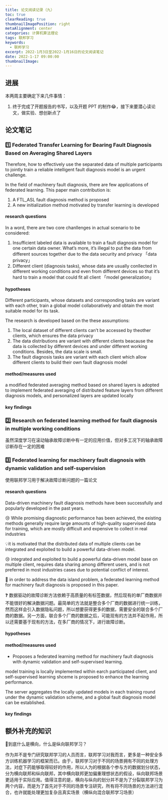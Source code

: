 ```yaml
---
title: 论文阅读记录（九）
toc: true
clearReading: true
thumbnailImagePosition: right
metaAlignment: center
categories: 计算机算法理论
tags: 联邦学习
keywords:
  - 联邦学习
excerpt: 2022-1月3日至2022-1月16日的论文阅读笔记
date: 2022-1-17 09:00:00
thumbnailImage:
---
```

<!-- toc -->

## 进展

本两周主要确定下来几件事情：

1. 终于完成了开题报告的书写，以及开题 PPT 的制作:joy:，接下来要潜心读论文，做实验、想创新点了

## 论文笔记

### :one: Federated Transfer Learning for Bearing Fault Diagnosis Based on Averaging Shared Layers

Therefore, how to effectively use the separated data of multiple participants to jointly train a reliable intelligent fault diagnosis model is an urgent challenge.

In the field of machinery fault diagnosis, there are few applications of federated learning. This paper main contribution is:

1) A FTL_ASL fault diagnosis method is proposed
2) A new initialization method motivated by transfer learning is developed

#### research questions

In a word, there are two core chanllenges in actual scenario to be considered:

1. Insufficient labeled data is available to train a fault diagnosis model for one certain data owner. What’s more, it’s illegal to put the data from different sources together due to the data security and privacy 「data privacy」
2. Different client (diagnosis tasks), whose data are usually conllected in different working conditions and even from different devices so that it’s hard to train a model that could fit all client 「model generalization」

#### hypotheses

Different participants, whose datasets and corresponding tasks are variant with each other, train a global model collaboratively and obtain the most suitable model for its task.

The research is developed based on the these assumptions:

1. The local dataset of different clients can’t be accessed by theother clients, which ensures the data privacy
2. The data distributions are variant with different clients beacause the data is collected by different devices and under  different working conditions. Besides, the data scale is small.
3. The fault diagnosis tasks are variant with each client which allow different clients to build their own fault diagnosis model

#### method/measures used

a modified federated averaging method based on shared layers is adopted to implement federated averaging of distributed feature layers from different diagnosis models, and personalized layers are updated locally

#### key findings



### :two: Research on federated learning method for fault diagnosis in multiple working conditions

虽然深度学习在滚动轴承故障诊断中有一定的应用价值，但对多工况下的轴承故障诊断存在一定的困难



### :three: Federated learning for machinery fault diagnosis with dynamic validation and self-supervision

使用联邦学习用于解决故障诊断问题的一篇论文

#### research questions

Data-driven machinery fault diagnosis methods have been successfully and popularly developed in the past years. 

:cry: While promising diagnostic performance has been achieved, the existing methods generally require large amounts of high-quality supervised data for training, which are mostly difficult and expensive to collect in real industries

:bulb:it is motivated that the distributed data of multiple clients can be integrated and exploited to build a powerful data-driven model. 

:cry: integrated and exploited to build a powerful data-driven model base on multiple client, requires data sharing among different users, and is not preferred in most industries cases due to potential conflict of interest.

:dart: in order to address the data island problem, a federated learning method for machinery fault diagnosis is proposed in this paper.

:question: 数据驱动的故障诊断方法依赖于高质量的有标签数据，然后现有的单厂商数据并不能很好的解决数据问题。最简单的方法就是整合多个厂商的数据进行统一训练，然而这样会引入数据隐私问题，所以想要获得更多的数据，需要安全的联合多个厂商的数据。另一方面，联合多个厂商的数据之后，可能现有的方法并不起作用，所以还需要基于现有的方法，在多厂商的情况下，进行故障诊断。

#### hypotheses



#### method/measures used

- Proposes a federated learning method for machinery fault diagnosis with dynamic validation and self-supervised learning.

model training is locally implemented within earch participated client, and self-supervised learning shceme is proposed to enhance the learning performance.

The server aggregates the locally updated models in each training round under the dynamic validation scheme, and a global fault diagnosis model can be established.

#### key findings




## 额外补充的知识

:thinking:到底什么是横向，什么是纵向联邦学习？

作为并不是专门研究联邦学习的人员而言，联邦学习对我而言，更多是一种安全多方训练机器学习的框架而已。由于，联邦学习对于不同的场景拥有不同的处理方法，对症下药能够取得较好的作用，所以人为的根据各个参与方的数据划分状态，分为横向联邦和纵向联邦，其中横向联邦更加偏重理想状态的假设，纵向联邦场景更适用于实际应用。值得注意的是，横向与纵向的划分并不是为了分裂联邦学习为两个内容，而是为了首先对于不同的场景专注研究，所有将不同场景的方法进行混合，也许就能处理更加复杂且真实场景（横纵向混合联邦学习场景）
